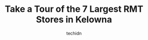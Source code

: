 ---
layout: ampstory
image: https://i0.wp.com/www.auto.or.id/wp-content/uploads/2023/06/embody-massage-therapy-wellness-center-0-kelowna-1686325435.png?resize=640,853
author: techidn
featured: false
description: Kelowna, British Columbia, Canada is a haven for RMT enthusiasts, boasting an impressive array of 7 top-notch establishments. Whether youre a seasoned connoisseur or simply curious to explo
title: Take a Tour of the 7 Largest RMT Stores in Kelowna
cover:
   title: Take a Tour of the 7 Largest RMT Stores in Kelowna
   subtitle: AUTO.OR.ID
   background: https://www.auto.or.id/wp-content/uploads/2023/06/embody-massage-therapy-wellness-center-0-kelowna-1686325435.png

pages: 
 - layout: thirds
   top: <h1>#1 Vital Massage Therapy</h1>
   bottom: "<p>The staff at Vital Massage are very friendly.  I have seen Eric about 5 times and each session has relieved pain or tightness in my shoulder.  He is very easy to talk to </p>"
   background: https://www.auto.or.id/wp-content/uploads/2023/06/embody-massage-therapy-wellness-center-1-kelowna-1686325436.jpeg
   backgroundblur: true
 - layout: thirds
   top: <h1>#2 Enhanced Healing Registered Massage Therapy - Pandosy Village</h1>
   bottom: "<p>2770 Richter St, Kelowna, BC V1Y 2R5, Canada</p>"
   background: https://www.auto.or.id/wp-content/uploads/2023/06/embody-massage-therapy-wellness-center-2-kelowna-1686325437.jpeg
   cta:
      link: https://www.auto.or.id/take-a-tour-of-the-7-largest-rmt-stores-in-kelowna/
      text: Take a Tour of the 7 Largest RMT Stores in Kelowna
 - layout: thirds
   top: <h1>#3 Restore Massage Therapist Corporation</h1>
   bottom: "<p>1433 St Paul St #205, Kelowna, BC V1Y 2E4, Canada</p>"
   background: https://images.unsplash.com/photo-1560282804-f99219ad8de3?ixlib=rb-4.0.3&ixid=MnwxMjA3fDB8MHxwaG90by1wYWdlfHx8fGVufDB8fHx8&auto=format&fit=crop&w=640&h=853&q=80
   cta:
      link: https://www.auto.or.id/take-a-tour-of-the-7-largest-rmt-stores-in-kelowna/
      text: Take a Tour of the 7 Largest RMT Stores in Kelowna
 - layout: thirds
   top: <h1>#4 Move Health & Wellness Kelowna - Massage + Chiropractic + Counselling</h1>
   bottom: "<p>1555 Banks Rd, Kelowna, BC V1X 7Y8, Canada</p>"
   background: https://images.unsplash.com/photo-1619843810917-548e472b9055?ixlib=rb-4.0.3&ixid=MnwxMjA3fDB8MHxwaG90by1wYWdlfHx8fGVufDB8fHx8&auto=format&fit=crop&w=640&h=853&q=80
   cta:
      link: https://www.auto.or.id/take-a-tour-of-the-7-largest-rmt-stores-in-kelowna/
      text: Take a Tour of the 7 Largest RMT Stores in Kelowna
 - layout: thirds
   top: <h1>#5 Embody Massage Therapy + Wellness Center</h1>
   bottom: "<p>3140 Lakeshore Rd #101, Kelowna, BC V1W 3T1, Canada</p>"
   background: https://images.unsplash.com/photo-1485291571150-772bcfc10da5?ixlib=rb-4.0.3&ixid=MnwxMjA3fDB8MHxwaG90by1wYWdlfHx8fGVufDB8fHx8&auto=format&fit=crop&w=640&h=853&q=80
   cta:
      link: https://www.auto.or.id/take-a-tour-of-the-7-largest-rmt-stores-in-kelowna/
      text: Take a Tour of the 7 Largest RMT Stores in Kelowna
 - layout: thirds
   top: <h1>#6 KLO Chiropractic and Massage Therapy</h1>
   bottom: "<p>757 K. L. O. Rd #2, Kelowna, BC V1Y 9L8, Canada</p>"
   background: https://images.unsplash.com/photo-1608506876688-ab805ee6c2c6?ixlib=rb-4.0.3&ixid=MnwxMjA3fDB8MHxwaG90by1wYWdlfHx8fGVufDB8fHx8&auto=format&fit=crop&w=640&h=853&q=80
   cta:
      link: https://www.auto.or.id/take-a-tour-of-the-7-largest-rmt-stores-in-kelowna/
      text: Take a Tour of the 7 Largest RMT Stores in Kelowna
 - layout: thirds
   top: <h1>#7 Embody Massage Therapy + Wellness Center</h1>
   bottom: "<p>3975 Lakeshore Rd #205, Kelowna, BC V1W 1V3, Canada</p>"
   background: https://images.unsplash.com/photo-1567808291548-fc3ee04dbcf0?ixlib=rb-4.0.3&ixid=MnwxMjA3fDB8MHxwaG90by1wYWdlfHx8fGVufDB8fHx8&auto=format&fit=crop&w=640&h=853&q=80
   cta:
      link: https://www.auto.or.id/take-a-tour-of-the-7-largest-rmt-stores-in-kelowna/
      text: Take a Tour of the 7 Largest RMT Stores in Kelowna
 - layout: thirds
   middle: Continue reading...
   background: https://images.unsplash.com/photo-1619843810550-d7ba538ea44f?ixlib=rb-4.0.3&ixid=MnwxMjA3fDB8MHxwaG90by1wYWdlfHx8fGVufDB8fHx8&auto=format&fit=crop&w=640&h=853&q=80
   cta:
      link: https://www.auto.or.id/take-a-tour-of-the-7-largest-rmt-stores-in-kelowna/
      text: Take a Tour of the 7 Largest RMT Stores in Kelowna

---